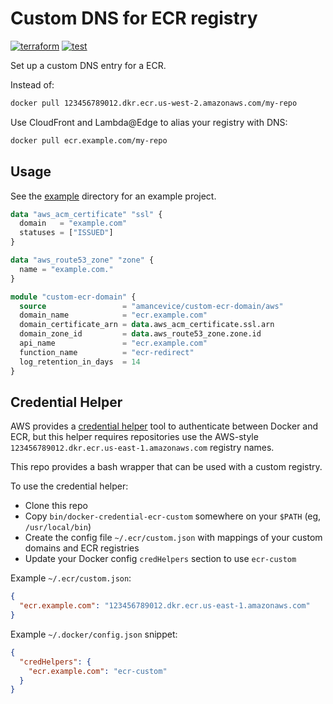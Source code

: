 # Custom DNS for ECR registry

[![terraform](https://img.shields.io/github/v/tag/amancevice/terraform-aws-custom-ecr-domain?color=62f&label=version&logo=terraform&style=flat-square)](https://registry.terraform.io/modules/amancevice/serverless-pypi/aws)
[![test](https://img.shields.io/github/actions/workflow/status/amancevice/terraform-aws-custom-ecr-domain/test.yml?logo=github&style=flat-square)](https://github.com/amancevice/terraform-aws-custom-ecr-domain/actions/workflows/test.yml)

Set up a custom DNS entry for a ECR.

Instead of:

```bash
docker pull 123456789012.dkr.ecr.us-west-2.amazonaws.com/my-repo
```

Use CloudFront and Lambda@Edge to alias your registry with DNS:

```bash
docker pull ecr.example.com/my-repo
```

## Usage

See the [example](./example) directory for an example project.

```terraform
data "aws_acm_certificate" "ssl" {
  domain   = "example.com"
  statuses = ["ISSUED"]
}

data "aws_route53_zone" "zone" {
  name = "example.com."
}

module "custom-ecr-domain" {
  source                 = "amancevice/custom-ecr-domain/aws"
  domain_name            = "ecr.example.com"
  domain_certificate_arn = data.aws_acm_certificate.ssl.arn
  domain_zone_id         = data.aws_route53_zone.zone.id
  api_name               = "ecr.example.com"
  function_name          = "ecr-redirect"
  log_retention_in_days  = 14
}
```

## Credential Helper

AWS provides a [credential helper](https://github.com/awslabs/amazon-ecr-credential-helper) tool to authenticate between Docker and ECR, but this helper requires repositories use the AWS-style `123456789012.dkr.ecr.us-east-1.amazonaws.com` registry names.

This repo provides a bash wrapper that can be used with a custom registry.

To use the credential helper:

- Clone this repo
- Copy `bin/docker-credential-ecr-custom` somewhere on your `$PATH` (eg, `/usr/local/bin`)
- Create the config file `~/.ecr/custom.json` with mappings of your custom domains and ECR registries
- Update your Docker config `credHelpers` section to use `ecr-custom`

Example `~/.ecr/custom.json`:

```json
{
  "ecr.example.com": "123456789012.dkr.ecr.us-east-1.amazonaws.com"
}
```

Example `~/.docker/config.json` snippet:

```json
{
  "credHelpers": {
    "ecr.example.com": "ecr-custom"
  }
}
```
